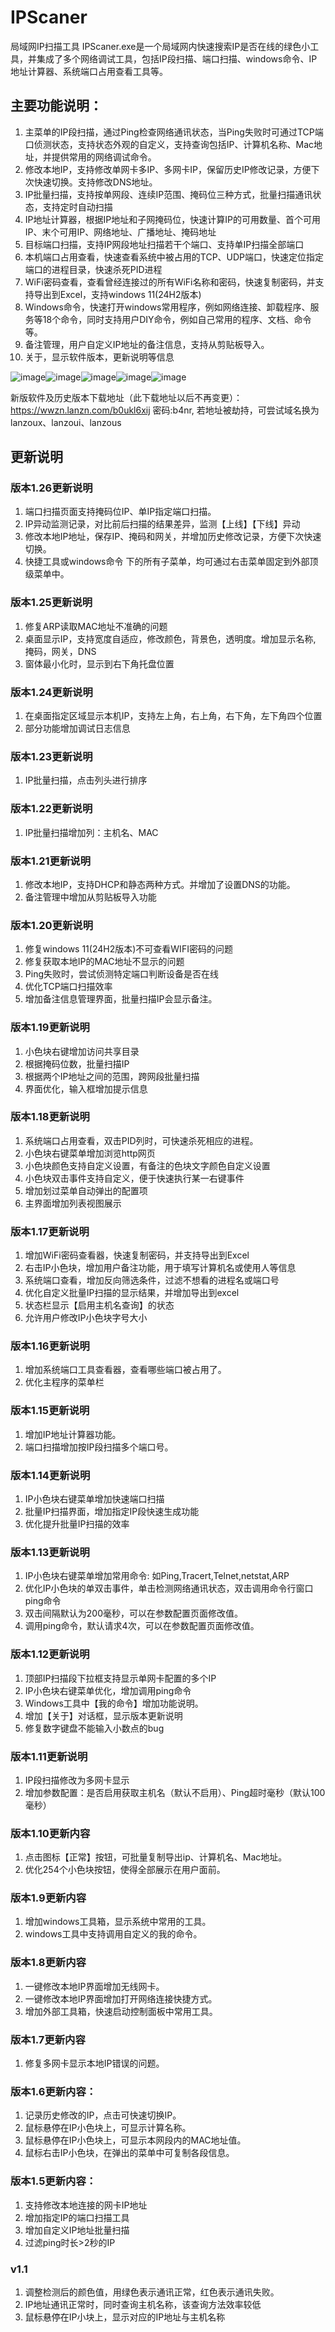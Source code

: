 # IPScaner
局域网IP扫描工具 IPScaner.exe是一个局域网内快速搜索IP是否在线的绿色小工具，并集成了多个网络调试工具，包括IP段扫描、端口扫描、windows命令、IP地址计算器、系统端口占用查看工具等。

## 主要功能说明：
1. 主菜单的IP段扫描，通过Ping检查网络通讯状态，当Ping失败时可通过TCP端口侦测状态，支持状态外观的自定义，支持查询包括IP、计算机名称、Mac地址，并提供常用的网络调试命令。
2. 修改本地IP，支持修改单网卡多IP、多网卡IP，保留历史IP修改记录，方便下次快速切换。支持修改DNS地址。
3. IP批量扫描，支持按单网段、连续IP范围、掩码位三种方式，批量扫描通讯状态，支持定时自动扫描
4. IP地址计算器，根据IP地址和子网掩码位，快速计算IP的可用数量、首个可用IP、末个可用IP、网络地址、广播地址、掩码地址
5. 目标端口扫描，支持IP网段地址扫描若干个端口、支持单IP扫描全部端口
6. 本机端口占用查看，快速查看系统中被占用的TCP、UDP端口，快速定位指定端口的进程目录，快速杀死PID进程
7. WiFi密码查看，查看曾经连接过的所有WiFi名称和密码，快速复制密码，并支持导出到Excel，支持windows 11(24H2版本)
8. Windows命令，快速打开windows常用程序，例如网络连接、卸载程序、服务等18个命令，同时支持用户DIY命令，例如自己常用的程序、文档、命令等。
9. 备注管理，用户自定义IP地址的备注信息，支持从剪贴板导入。
10. 关于，显示软件版本，更新说明等信息

![image](https://github.com/user-attachments/assets/85b33beb-9a40-44ab-877e-ffe0956eda9f)![image](https://github.com/user-attachments/assets/0f528815-ed94-420c-ad43-5153f24e624e)![image](https://github.com/user-attachments/assets/b44f89b6-e686-48d3-a50a-7f0672798d47)![image](https://github.com/user-attachments/assets/a7b404b6-632c-4e11-a242-096a989b9699)![image](https://github.com/user-attachments/assets/1741684f-4515-4aeb-bee9-c4825eb30bb2)





新版软件及历史版本下载地址（此下载地址以后不再变更）：
https://wwzn.lanzn.com/b0ukl6xij
密码:b4nr, 若地址被劫持，可尝试域名换为lanzoux、lanzoui、lanzous

## 更新说明
### 版本1.26更新说明
1. 端口扫描页面支持掩码位IP、单IP指定端口扫描。
2. IP异动监测记录，对比前后扫描的结果差异，监测【上线】【下线】异动
3. 修改本地IP地址，保存IP、掩码和网关，并增加历史修改记录，方便下次快速切换。
4. 快捷工具或windows命令 下的所有子菜单，均可通过右击菜单固定到外部顶级菜单中。

### 版本1.25更新说明
1. 修复ARP读取MAC地址不准确的问题
2. 桌面显示IP，支持宽度自适应，修改颜色，背景色，透明度。增加显示名称, 掩码，网关，DNS
3. 窗体最小化时，显示到右下角托盘位置

### 版本1.24更新说明
1. 在桌面指定区域显示本机IP，支持左上角，右上角，右下角，左下角四个位置
2. 部分功能增加调试日志信息

### 版本1.23更新说明
1. IP批量扫描，点击列头进行排序

### 版本1.22更新说明
1. IP批量扫描增加列：主机名、MAC

### 版本1.21更新说明
1. 修改本地IP，支持DHCP和静态两种方式。并增加了设置DNS的功能。
2. 备注管理中增加从剪贴板导入功能

### 版本1.20更新说明
1. 修复windows 11(24H2版本)不可查看WIFI密码的问题
2. 修复获取本地IP的MAC地址不显示的问题
3. Ping失败时，尝试侦测特定端口判断设备是否在线
4. 优化TCP端口扫描效率
5. 增加备注信息管理界面，批量扫描IP会显示备注。

### 版本1.19更新说明
1. 小色块右键增加访问共享目录
2. 根据掩码位数，批量扫描IP
3. 根据两个IP地址之间的范围，跨网段批量扫描
4. 界面优化，输入框增加提示信息

### 版本1.18更新说明
1. 系统端口占用查看，双击PID列时，可快速杀死相应的进程。
2. 小色块右键菜单增加浏览http网页
3. 小色块颜色支持自定义设置，有备注的色块文字颜色自定义设置
4. 小色块双击事件支持自定义，便于快速执行某一右键事件
5. 增加划过菜单自动弹出的配置项
6. 主界面增加列表视图展示
   
### 版本1.17更新说明
1. 增加WiFi密码查看器，快速复制密码，并支持导出到Excel
2. 右击IP小色块，增加用户备注功能，用于填写计算机名或使用人等信息
3. 系统端口查看，增加反向筛选条件，过滤不想看的进程名或端口号
4. 优化自定义批量IP扫描的显示结果，并增加导出到excel
5. 状态栏显示【启用主机名查询】的状态
6. 允许用户修改IP小色块字号大小

### 版本1.16更新说明
1. 增加系统端口工具查看器，查看哪些端口被占用了。
2. 优化主程序的菜单栏

### 版本1.15更新说明
1. 增加IP地址计算器功能。
2. 端口扫描增加按IP段扫描多个端口号。

### 版本1.14更新说明
1. IP小色块右键菜单增加快速端口扫描
2. 批量IP扫描界面，增加指定IP段快速生成功能
3. 优化提升批量IP扫描的效率

### 版本1.13更新说明
1. IP小色块右键菜单增加常用命令: 如Ping,Tracert,Telnet,netstat,ARP
2. 优化IP小色块的单双击事件，单击检测网络通讯状态，双击调用命令行窗口ping命令
3. 双击间隔默认为200毫秒，可以在参数配置页面修改值。
4. 调用ping命令，默认请求4次，可以在参数配置页面修改值。

### 版本1.12更新说明
1. 顶部IP扫描段下拉框支持显示单网卡配置的多个IP
2. IP小色块右键菜单优化，增加调用ping命令
3. Windows工具中【我的命令】增加功能说明。
4. 增加【关于】对话框，显示版本更新说明
5. 修复数字键盘不能输入小数点的bug

### 版本1.11更新说明
1. IP段扫描修改为多网卡显示
2. 增加参数配置：是否启用获取主机名（默认不启用）、Ping超时毫秒（默认100毫秒）

### 版本1.10更新内容
1. 点击图标【正常】按钮，可批量复制导出ip、计算机名、Mac地址。
2. 优化254个小色块按钮，使得全部展示在用户面前。

### 版本1.9更新内容
1. 增加windows工具箱，显示系统中常用的工具。
2. windows工具中支持调用自定义的我的命令。

### 版本1.8更新内容
1. 一键修改本地IP界面增加无线网卡。
2. 一键修改本地IP界面增加打开网络连接快捷方式。
3. 增加外部工具箱，快速启动控制面板中常用工具。

### 版本1.7更新内容
1. 修复多网卡显示本地IP错误的问题。

### 版本1.6更新内容：
1. 记录历史修改的IP，点击可快速切换IP。
2. 鼠标悬停在IP小色块上，可显示计算名称。
3. 鼠标悬停在IP小色块上，可显示本网段内的MAC地址值。
4. 鼠标右击IP小色块，在弹出的菜单中可复制各段信息。

### 版本1.5更新内容：
1. 支持修改本地连接的网卡IP地址
2. 增加指定IP的端口扫描工具
3. 增加自定义IP地址批量扫描
4. 过滤ping时长>2秒的IP

### v1.1
1. 调整检测后的颜色值，用绿色表示通讯正常，红色表示通讯失败。
2. IP地址通讯正常时，同时查询主机名称，该查询方法效率较低
3. 鼠标悬停在IP小块上，显示对应的IP地址与主机名称
